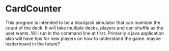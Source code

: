 # CardCounter

This program is intended to be a blackjack simulator that can maintain the count of the deck. It will take multiple decks, players and can shuffle as the user wants. Will run in the command line at first. Primarily a java application
also will have tips for new players on how to understand the game.
maybe leaderboard in the future? 
